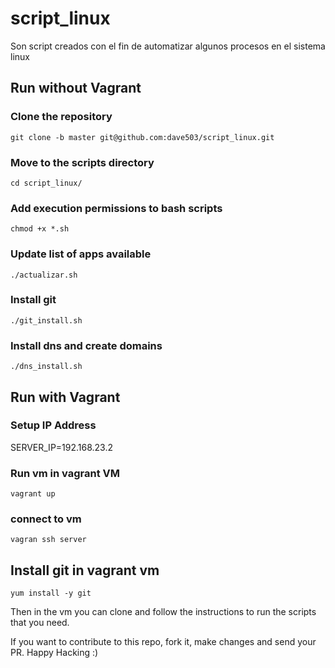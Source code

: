# script_linux
Son script creados con el fin de automatizar algunos procesos en el sistema linux

## Run without Vagrant
### Clone the repository
```
git clone -b master git@github.com:dave503/script_linux.git

```

### Move to the scripts directory
```
cd script_linux/
```

### Add execution permissions to bash scripts
```
chmod +x *.sh
```

### Update list of apps available
```
./actualizar.sh
```

### Install git
```
./git_install.sh
```

### Install dns and create domains
```
./dns_install.sh
```

## Run with Vagrant

### Setup IP Address 
SERVER_IP=192.168.23.2

### Run vm in vagrant VM
```
vagrant up
```

### connect to vm
```
vagran ssh server
```

## Install git in vagrant vm
```
yum install -y git
```

Then in the vm you can clone and follow the instructions to run the scripts that you need.

If you want to contribute to this repo, fork it, make changes and send your PR.
Happy Hacking :)